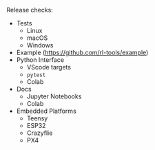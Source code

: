 Release checks:
- Tests
  - Linux
  - macOS
  - Windows
- Example (https://github.com/rl-tools/example)
- Python Interface
  - VScode targets
  - `pytest`
  - Colab
- Docs
    - Jupyter Notebooks
    - Colab
- Embedded Platforms
  - Teensy
  - ESP32
  - Crazyflie
  - PX4